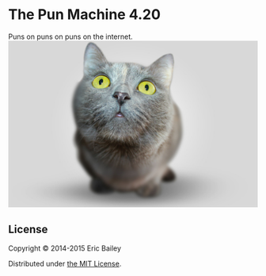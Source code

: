 # The Pun Machine 4.20

Puns on puns on puns on the internet.
![Grey Cat-scot](resources/public/img/grey_cat.jpg "Grey Cat-scot")

## License

Copyright © 2014-2015 Eric Bailey

Distributed under [the MIT License](http://yurrriq.mit-license.org/2014/).
